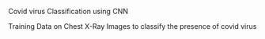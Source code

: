 Covid virus Classification using CNN

Training Data on Chest X-Ray Images to classify the presence of covid virus